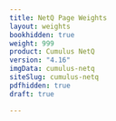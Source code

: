 ```yaml
---
title: NetQ Page Weights
layout: weights
bookhidden: true
weight: 999
product: Cumulus NetQ
version: "4.16"
imgData: cumulus-netq
siteSlug: cumulus-netq
pdfhidden: true
draft: true

---
```


